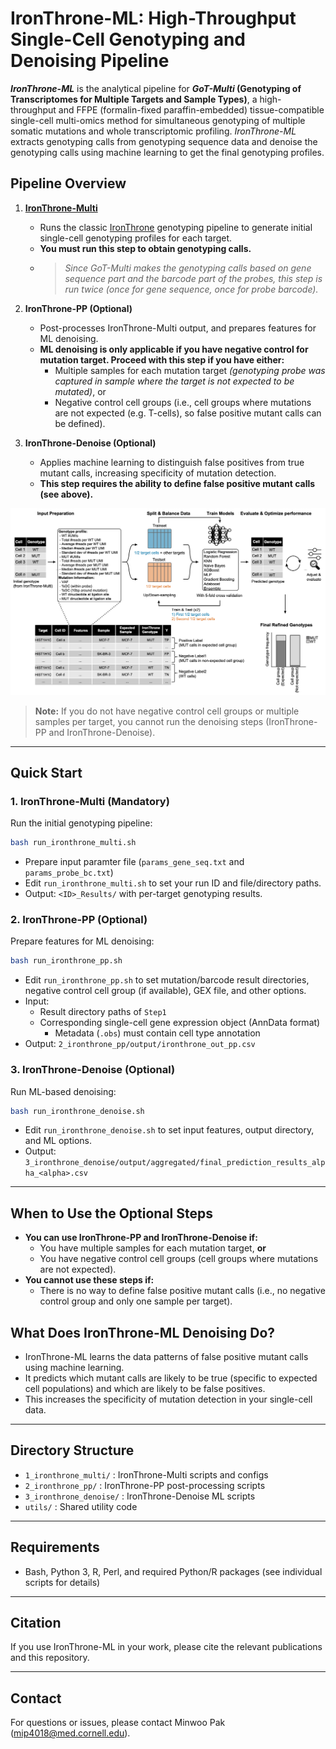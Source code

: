 # IronThrone-ML: High-Throughput Single-Cell Genotyping and Denoising Pipeline

**_IronThrone-ML_** is the analytical pipeline for **_GoT-Multi_ (Genotyping of Transcriptomes for Multiple Targets and Sample Types)**, a high-throughput and FFPE (formalin-fixed paraffin-embedded) tissue-compatible single-cell multi-omics method for simultaneous genotyping of multiple somatic mutations and whole transcriptomic profiling. 
_IronThrone-ML_ extracts genotyping calls from genotyping sequence data and denoise the genotyping calls using machine learning to get the final genotyping profiles.

## Pipeline Overview

1. **[IronThrone-Multi](1_ironthrone_multi/README.md)**
   - Runs the classic [IronThrone](https://github.com/dan-landau/IronThrone-GoT) genotyping pipeline to generate initial single-cell genotyping profiles for each target.
   - **You must run this step to obtain genotyping calls.**
   - > _Since GoT-Multi makes the genotyping calls based on gene sequence part and the barcode part of the probes, this step is run twice (once for gene sequence, once for probe barcode)._

2. **IronThrone-PP (Optional)**
   - Post-processes IronThrone-Multi output, and prepares features for ML denoising.
   - **ML denoising is only applicable if you have negative control for mutation target. Proceed with this step if you have either:**
     - Multiple samples for each mutation target _(genotyping probe was captured in sample where the target is not expected to be mutated)_, or
     - Negative control cell groups (i.e., cell groups where mutations are not expected (e.g. T-cells), so false positive mutant calls can be defined).

3. **IronThrone-Denoise (Optional)**
   - Applies machine learning to distinguish false positives from true mutant calls, increasing specificity of mutation detection.
   - **This step requires the ability to define false positive mutant calls (see above).**

![ironthrone_ml_workflow.png](assets/ironthrone_ml_workflow.png)

> **Note:** If you do not have negative control cell groups or multiple samples per target, you cannot run the denoising steps (IronThrone-PP and IronThrone-Denoise).

---

## Quick Start

### 1. IronThrone-Multi (Mandatory)
Run the initial genotyping pipeline:
```bash
bash run_ironthrone_multi.sh
```
- Prepare input paramter file (`params_gene_seq.txt` and `params_probe_bc.txt`)
- Edit `run_ironthrone_multi.sh` to set your run ID and file/directory paths.
- Output: `<ID>_Results/` with per-target genotyping results.

### 2. IronThrone-PP (Optional)
Prepare features for ML denoising:
```bash
bash run_ironthrone_pp.sh
```
- Edit `run_ironthrone_pp.sh` to set mutation/barcode result directories, negative control cell group (if available), GEX file, and other options.
- Input:
  - Result directory paths of `Step1`
  - Corresponding single-cell gene expression object (AnnData format)
      - Metadata (`.obs`) must contain cell type annotation
- Output: `2_ironthrone_pp/output/ironthrone_out_pp.csv`

### 3. IronThrone-Denoise (Optional)
Run ML-based denoising:
```bash
bash run_ironthrone_denoise.sh
```
- Edit `run_ironthrone_denoise.sh` to set input features, output directory, and ML options.
- Output: `3_ironthrone_denoise/output/aggregated/final_prediction_results_alpha_<alpha>.csv`

---

## When to Use the Optional Steps
- **You can use IronThrone-PP and IronThrone-Denoise if:**
  - You have multiple samples for each mutation target, **or**
  - You have negative control cell groups (cell groups where mutations are not expected).
- **You cannot use these steps if:**
  - There is no way to define false positive mutant calls (i.e., no negative control group and only one sample per target).

## What Does IronThrone-ML Denoising Do?
- IronThrone-ML learns the data patterns of false positive mutant calls using machine learning.
- It predicts which mutant calls are likely to be true (specific to expected cell populations) and which are likely to be false positives.
- This increases the specificity of mutation detection in your single-cell data.

---

## Directory Structure
- `1_ironthrone_multi/` : IronThrone-Multi scripts and configs
- `2_ironthrone_pp/`    : IronThrone-PP post-processing scripts
- `3_ironthrone_denoise/` : IronThrone-Denoise ML scripts
- `utils/`              : Shared utility code

---

## Requirements
- Bash, Python 3, R, Perl, and required Python/R packages (see individual scripts for details)

---

## Citation
If you use IronThrone-ML in your work, please cite the relevant publications and this repository.

---

## Contact
For questions or issues, please contact Minwoo Pak (mip4018@med.cornell.edu).
